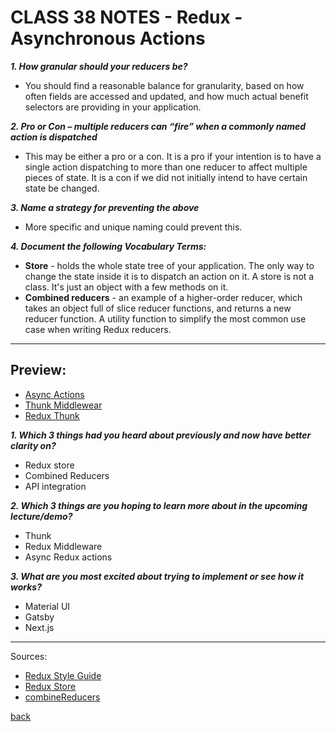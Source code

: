 # CLASS 38 NOTES - Redux - Asynchronous Actions

***1. How granular should your reducers be?***

- You should find a reasonable balance for granularity, based on how often fields are accessed and updated, and how much actual benefit selectors are providing in your application.

***2. Pro or Con – multiple reducers can “fire” when a commonly named action is dispatched***

- This may be either a pro or a con. It is a pro if your intention is to have a single action dispatching to more than one reducer to affect multiple pieces of state. It is a con if we did not initially intend to have certain state be changed.  

***3. Name a strategy for preventing the above***

- More specific and unique naming could prevent this.

***4. Document the following Vocabulary Terms:***

- **Store** - holds the whole state tree of your application. The only way to change the state inside it is to dispatch an action on it. A store is not a class. It's just an object with a few methods on it.
- **Combined reducers** - an example of a higher-order reducer, which takes an object full of slice reducer functions, and returns a new reducer function. A utility function to simplify the most common use case when writing Redux reducers.

- - -

## Preview:

- [Async Actions](https://redux.js.org/tutorials/fundamentals/part-6-async-logic)
- [Thunk Middlewear](https://github.com/reduxjs/redux-thunk)
- [Redux Thunk](https://www.digitalocean.com/community/tutorials/redux-redux-thunk)

***1. Which 3 things had you heard about previously and now have better clarity on?***

- Redux store
- Combined Reducers
- API integration

***2. Which 3 things are you hoping to learn more about in the upcoming lecture/demo?***

- Thunk
- Redux Middleware
- Async Redux actions

***3. What are you most excited about trying to implement or see how it works?***

- Material UI
- Gatsby
- Next.js

- - -

Sources:

- [Redux Style Guide](https://redux.js.org/style-guide/style-guide)
- [Redux Store](https://redux.js.org/api/store)
- [combineReducers](https://redux.js.org/usage/structuring-reducers/using-combinereducers)

[back](../README.md)
